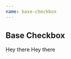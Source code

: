 ```yaml
---
name: base-checkbox
---
```


## Base Checkbox

<base-knobs src="./components.json" name="base-checkbox">
  <base-checkbox>Hey there</base-checkbox>
  <base-checkbox>Hey there</base-checkbox>
</base-knobs>
